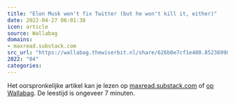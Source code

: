```yaml
---
title: "Elon Musk won't fix Twitter (but he won't kill it, either)"
date: 2022-04-27 06:01:38
icon: article
source: Wallabag
domains:
- maxread.substack.com
src_url: "https://wallabag.thewiserbit.nl/share/626b0e7cf1e480.85236998"
2022: "04"
categories:
---
```

Het oorspronkelijke artikel kan je lezen op [maxread.substack.com](https://maxread.substack.com/p/elon-musk-wont-fix-twitter-but-he) of [op Wallabag](https://wallabag.thewiserbit.nl/share/626b0e7cf1e480.85236998). De leestijd is ongeveer 7 minuten.